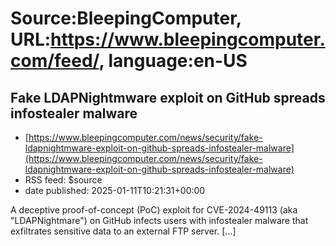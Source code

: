 # Source:BleepingComputer, URL:https://www.bleepingcomputer.com/feed/, language:en-US

## Fake LDAPNightmware exploit on GitHub spreads infostealer malware
 - [https://www.bleepingcomputer.com/news/security/fake-ldapnightmware-exploit-on-github-spreads-infostealer-malware](https://www.bleepingcomputer.com/news/security/fake-ldapnightmware-exploit-on-github-spreads-infostealer-malware)
 - RSS feed: $source
 - date published: 2025-01-11T10:21:31+00:00

A deceptive proof-of-concept (PoC) exploit for CVE-2024-49113 (aka "LDAPNightmare") on GitHub infects users with infostealer malware that exfiltrates sensitive data to an external FTP server. [...]

